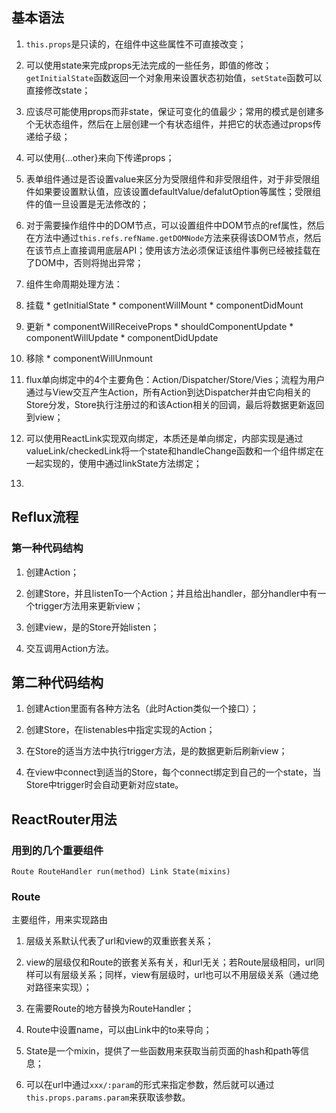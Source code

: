 ## 基本语法

1. `this.props`是只读的，在组件中这些属性不可直接改变；

2. 可以使用state来完成props无法完成的一些任务，即值的修改；`getInitialState`函数返回一个对象用来设置状态初始值，`setState`函数可以直接修改state；

3. 应该尽可能使用props而非state，保证可变化的值最少；常用的模式是创建多个无状态组件，然后在上层创建一个有状态组件，并把它的状态通过props传递给子级；

4. 可以使用{...other}来向下传递props；

5. 表单组件通过是否设置value来区分为受限组件和非受限组件，对于非受限组件如果要设置默认值，应该设置defaultValue/defalutOption等属性；受限组件的值一旦设置是无法修改的；

6. 对于需要操作组件中的DOM节点，可以设置组件中DOM节点的ref属性，然后在方法中通过`this.refs.refName.getDOMNode`方法来获得该DOM节点，然后在该节点上直接调用底层API；使用该方法必须保证该组件事例已经被挂载在了DOM中，否则将抛出异常；

7. 组件生命周期处理方法：
  1. 挂载
    * getInitialState
    * componentWillMount
    * componentDidMount
  2. 更新
    * componentWillReceiveProps
    * shouldComponentUpdate
    * componentWillUpdate
    * componentDidUpdate
  3. 移除
    * componentWillUnmount

8. flux单向绑定中的4个主要角色：Action/Dispatcher/Store/Vies；流程为用户通过与View交互产生Action，所有Action到达Dispatcher并由它向相关的Store分发，Store执行注册过的和该Action相关的回调，最后将数据更新返回到view；

9. 可以使用ReactLink实现双向绑定，本质还是单向绑定，内部实现是通过valueLink/checkedLink将一个state和handleChange函数和一个组件绑定在一起实现的，使用中通过linkState方法绑定；

10. 


## Reflux流程

### 第一种代码结构

1. 创建Action；

2. 创建Store，并且listenTo一个Action；并且给出handler，部分handler中有一个trigger方法用来更新view；

3. 创建view，是的Store开始listen；

4. 交互调用Action方法。

## 第二种代码结构

1. 创建Action里面有各种方法名（此时Action类似一个接口）；

2. 创建Store，在listenables中指定实现的Action；

3. 在Store的适当方法中执行trigger方法，是的数据更新后刷新view；

4. 在view中connect到适当的Store，每个connect绑定到自己的一个state，当Store中trigger时会自动更新对应state。


## ReactRouter用法

### 用到的几个重要组件

`Route RouteHandler run(method) Link State(mixins)`

### Route

主要组件，用来实现路由

1. 层级关系默认代表了url和view的双重嵌套关系；

2. view的层级仅和Route的嵌套关系有关，和url无关；若Route层级相同，url同样可以有层级关系；同样，view有层级时，url也可以不用层级关系（通过绝对路径来实现）；

3. 在需要Route的地方替换为RouteHandler；

4. Route中设置name，可以由Link中的to来导向；

5. State是一个mixin，提供了一些函数用来获取当前页面的hash和path等信息；

6. 可以在url中通过`xxx/:param`的形式来指定参数，然后就可以通过`this.props.params.param`来获取该参数。
